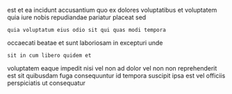 <!--
title: Self-enabling intangible migration
author: Meaghan
date: 2015-05-11-1332
link: 2015-05-11-1332-self-enabling-intangible-migration
tags: [service,digest,beards,graphics]
-->

est et ea incidunt accusantium quo ex
 dolores voluptatibus et voluptatem quia iure
nobis repudiandae pariatur placeat sed
 	quia voluptatum eius odio sit qui quas modi tempora
occaecati beatae et sunt laboriosam
in excepturi unde
 	sit in cum libero quidem et
voluptatem eaque impedit 
nisi vel non ad dolor vel
non non reprehenderit est sit quibusdam
fuga consequuntur id  tempora suscipit ipsa est
vel officiis perspiciatis ut consequatur